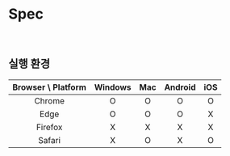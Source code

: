 # Spec

<br>

## 실행 환경

|<center>**Browser \ Platform**</center>|<center>**Windows**</center>|<center>**Mac**</center>|<center>**Android**</center>|<center>**iOS**</center>|
| :-------------------------------: | :--------------------: | :----------------: | :--------------------: | :----------------: |
|              Chrome               |            O           |          O         |            O           |          O         |
|               Edge                |            O           |          O         |            O           |          X         |
|              Firefox              |            X           |          X         |            X           |          X         |
|              Safari               |            X           |          O         |            X           |          O         |